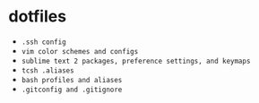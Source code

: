dotfiles
========

* `.ssh config`
* `vim color schemes and configs`
* `sublime text 2 packages, preference settings, and keymaps`
* `tcsh .aliases`
* `bash profiles and aliases`
* `.gitconfig and .gitignore`
